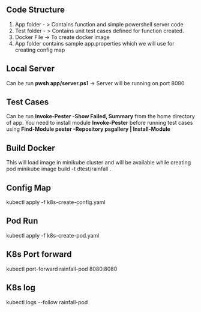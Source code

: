 ## Code Structure
1. App folder - > Contains function and simple powershell server code
2. Test folder - > Contains unit test cases defined for function created.
3. Docker File -> To create docker image
4. App folder contains sample app.properties which we will use for creating config map

## Local Server 
Can be run **pwsh app/server.ps1** -> Server will be running on port 8080

## Test Cases 
Can be run **Invoke-Pester -Show Failed, Summary** from the home directory of app. You need to install module **Invoke-Pester** before running test cases using **Find-Module pester -Repository psgallery | Install-Module**

## Build Docker
This will load image in minikube cluster and will be available while creating pod
minikube image build -t dtest/rainfall .

## Config Map 
kubectl apply -f k8s-create-config.yaml

## Pod Run 
kubectl apply -f k8s-create-pod.yaml

## K8s Port forward
kubectl port-forward rainfall-pod 8080:8080

## K8s log
kubectl logs --follow rainfall-pod





